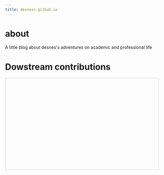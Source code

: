```yaml
---
title: desnesn.github.io
---
```


# about
A little blog about desnes's adventures on academic and professional life

# Dowstream contributions
<style>
.scrollBox {
        height:300px;
        width:100%;
        border:1px solid #ccc;
        font:16px/26px Georgia, Garamond, Serif;
        overflow:auto;
}
</style>

<div class="scrollBox">
<object style="width:100%" data="centos/commits-from-Desnes-centos7.txt"></object>
</div>
